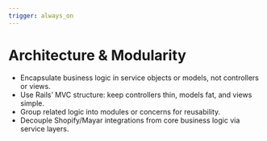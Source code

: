 ```yaml
---
trigger: always_on
---
```


# Architecture & Modularity

- Encapsulate business logic in service objects or models, not controllers or views.
- Use Rails’ MVC structure: keep controllers thin, models fat, and views simple.
- Group related logic into modules or concerns for reusability.
- Decouple Shopify/Mayar integrations from core business logic via service layers.
